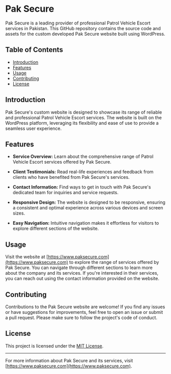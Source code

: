 # Pak Secure

Pak Secure is a leading provider of professional Patrol Vehicle Escort services in Pakistan. This GitHub repository contains the source code and assets for the custom developed Pak Secure website built using WordPress.

## Table of Contents

- [Introduction](#introduction)
- [Features](#features)
- [Usage](#usage)
- [Contributing](#contributing)
- [License](#license)

## Introduction

Pak Secure's custom website is designed to showcase its range of reliable and professional Patrol Vehicle Escort services. The website is built on the WordPress platform, leveraging its flexibility and ease of use to provide a seamless user experience.

## Features

- **Service Overview:** Learn about the comprehensive range of Patrol Vehicle Escort services offered by Pak Secure.
  
- **Client Testimonials:** Read real-life experiences and feedback from clients who have benefited from Pak Secure's services.
  
- **Contact Information:** Find ways to get in touch with Pak Secure's dedicated team for inquiries and service requests.

- **Responsive Design:** The website is designed to be responsive, ensuring a consistent and optimal experience across various devices and screen sizes.

- **Easy Navigation:** Intuitive navigation makes it effortless for visitors to explore different sections of the website.


## Usage

Visit the website at [https://www.paksecure.com](https://www.paksecure.com) to explore the range of services offered by Pak Secure. You can navigate through different sections to learn more about the company and its services. If you're interested in their services, you can reach out using the contact information provided on the website.

## Contributing

Contributions to the Pak Secure website are welcome! If you find any issues or have suggestions for improvements, feel free to open an issue or submit a pull request. Please make sure to follow the project's code of conduct.

## License

This project is licensed under the [MIT License](LICENSE).

---

For more information about Pak Secure and its services, visit [https://www.paksecure.com](https://www.paksecure.com).
